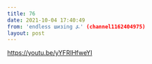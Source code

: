 ```yaml
---
title: 76
date: 2021-10-04 17:40:49
from: 'endless шизing ⍼' (channel1162404975)
layout: post
---
```


<https://youtu.be/yYFRIHfweYI>
